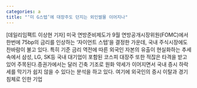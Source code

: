 ```yaml
---
categories: a
title: "‘미 G스텝’에 대장주도 던지는 외인썰물 이어지나"
---
```

[데일리임팩트 이상현 기자] 미국 연방준비제도가 9월 연방공개시장위원(FOMC)에서 한번에 75bp의 금리를 인상하는 ‘자이언트 스텝’을 결정한 가운데, 국내 주식시장에도 찬바람이 불고 있다. 특히 기준 금리 역전에 따른 외국인 자본의 유출이 현실화하는 추세 속에서 삼성, LG, SK등 국내 대기업이 포함된 코스피 대장주 또한 적잖은 타격을 받고 있어 주목된다.증권가에서는 달러 긴축 기조로 원화 약세가 이어지면서 국내 증시 하락세를 막기가 쉽지 않을 수 있다는 분석을 하고 있다. 여기에 외국인의 증시 이탈과 경기 침체로 인한 기업